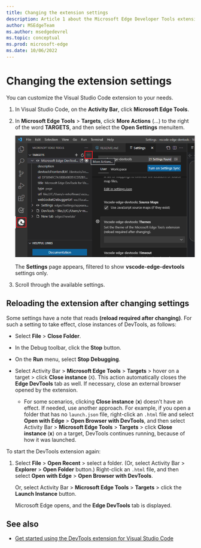 ```yaml
---
title: Changing the extension settings
description: Article 1 about the Microsoft Edge Developer Tools extension for Visual Studio Code.
author: MSEdgeTeam
ms.author: msedgedevrel
ms.topic: conceptual
ms.prod: microsoft-edge
ms.date: 10/06/2022
---
```

# Changing the extension settings

You can customize the Visual Studio Code extension to your needs.

1. In Visual Studio Code, on the **Activity Bar**, click **Microsoft Edge Tools**.

1. In **Microsoft Edge Tools** > **Targets**, click **More Actions** (...) to the right of the word **TARGETS**, and then select the **Open Settings** menuitem.

   ![The More Actions icon on the Microsoft Edge Tools: Targets panel, to change the settings of the DevTools extension](./change-extension-settings-images/edge-tools-open-settings.png)

   The **Settings** page appears, filtered to show **vscode-edge-devtools** settings only.

1. Scroll through the available settings.


<!-- ====================================================================== -->
## Reloading the extension after changing settings

Some settings have a note that reads **(reload required after changing)**.  For such a setting to take effect, close instances of DevTools, as follows:

*  Select **File** > **Close Folder**.

*  In the Debug toolbar, click the **Stop** button.

*  On the **Run** menu, select **Stop Debugging**.

*  Select Activity Bar > **Microsoft Edge Tools** > **Targets** > hover on a target > click **Close instance** (`X`).  This action automatically closes the **Edge DevTools** tab as well.  If necessary, close an external browser opened by the extension.

   *  For some scenarios, clicking **Close instance** (**x**) doesn't have an effect.  If needed, use another approach.  For example, if you open a folder that has no `launch.json` file, right-click an `.html` file and select **Open with Edge** > **Open Browser with DevTools**, and then select Activity Bar > **Microsoft Edge Tools** > **Targets** > click **Close instance** (**x**) on a target, DevTools continues running, because of how it was launched.


To start the DevTools extension again:

1. Select **File** > **Open Recent** > select a folder.  (Or, select Activity Bar > **Explorer** > **Open Folder** button.)  Right-click an `.html` file, and then select **Open with Edge** > **Open Browser with DevTools**.

   Or, select Activity Bar > **Microsoft Edge Tools** > **Targets** > click the **Launch Instance** button.

   Microsoft Edge opens, and the **Edge DevTools** tab is displayed.


<!-- ====================================================================== -->
## See also

* [Get started using the DevTools extension for Visual Studio Code](./get-started.md)
